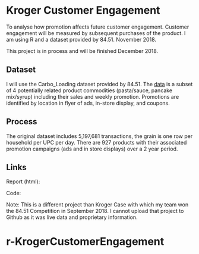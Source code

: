 # Kroger Customer Engagement

To analyse how promotion affects future customer engagement. Customer engagement will be measured by subsequent purchases of the product. I am using R and a dataset provided by 84.51. November 2018. 

This project is in process and will be finished December 2018. 


Dataset
--------------------
I will use the Carbo_Loading dataset provided by 84.51. The [data](http://uc-r.github.io/data_wrangling/final-project) is a subset of 4 potentially related product commodities (pasta/sauce, pancake mix/syrup) including their sales and weekly promotion. Promotions are identified by location in flyer of ads, in-store display, and coupons. 



Process
--------------------
The original dataset includes 5,197,681 transactions, the grain is one row per household per UPC per day.  There are 927 products with their associated promotion campaigns (ads and in store displays) over a 2 year period.


Links
--------------------
Report (html):

Code: 

Note: This is a different project than Kroger Case with which my team won the 84.51 Competition in September 2018. I cannot upload that project to Github as it was live data and proprietary information. 
# r-KrogerCustomerEngagement
